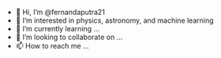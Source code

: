 - 👋 Hi, I’m @fernandaputra21
- 👀 I’m interested in physics, astronomy, and machine learning
- 🌱 I’m currently learning ...
- 💞️ I’m looking to collaborate on ...
- 📫 How to reach me ...

<!---
fernandaputra21/fernandaputra21 is a ✨ special ✨ repository because its `README.md` (this file) appears on your GitHub profile.
You can click the Preview link to take a look at your changes.
--->
